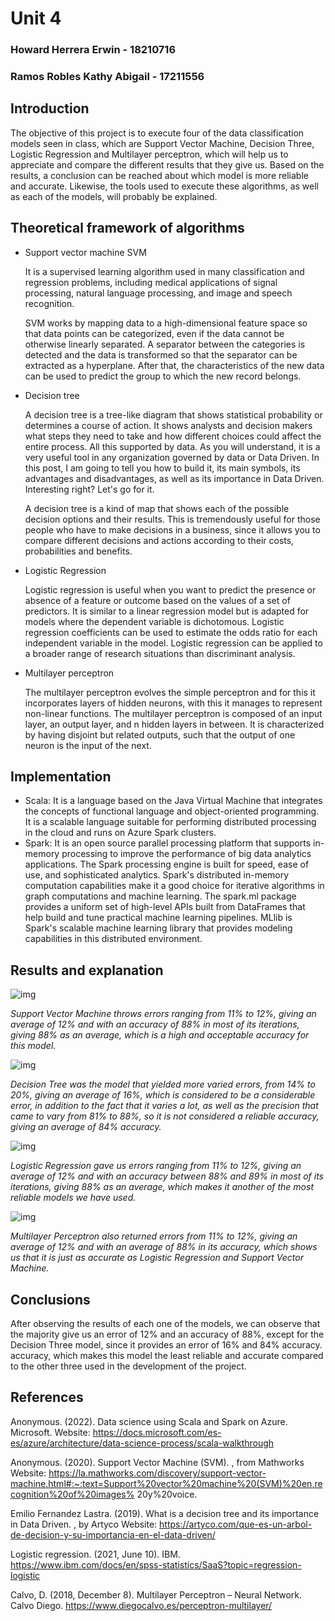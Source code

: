 # Unit 4 

### Howard Herrera Erwin - 18210716
### Ramos Robles Kathy Abigail - 17211556



## Introduction
The objective of this project is to execute four of the data classification models seen in class, which are Support Vector Machine, Decision Three, Logistic Regression and Multilayer perceptron, which will help us to appreciate and compare the different results that they give us.
Based on the results, a conclusion can be reached about which model is more reliable and accurate.
Likewise, the tools used to execute these algorithms, as well as each of the models, will probably be explained.
## Theoretical framework of algorithms
 - Support vector machine SVM

    It is a supervised learning algorithm used in many classification and regression problems, including medical applications of signal processing, natural language processing, and image and speech recognition.

    SVM works by mapping data to a high-dimensional feature space so that data points can be categorized, even if the data cannot be otherwise linearly separated. A separator between the categories is detected and the data is transformed so that the separator can be extracted as a hyperplane. After that, the characteristics of the new data can be used to predict the group to which the new record belongs.
- Decision tree

    A decision tree is a tree-like diagram that shows statistical probability or determines a course of action. It shows analysts and decision makers what steps they need to take and how different choices could affect the entire process. All this supported by data. As you will understand, it is a very useful tool in any organization governed by data or Data Driven. In this post, I am going to tell you how to build it, its main symbols, its advantages and disadvantages, as well as its importance in Data Driven. Interesting right? Let's go for it.

    A decision tree is a kind of map that shows each of the possible decision options and their results. This is tremendously useful for those people who have to make decisions in a business, since it allows you to compare different decisions and actions according to their costs, probabilities and benefits.

- Logistic Regression

    Logistic regression is useful when you want to predict the presence or absence of a feature or outcome based on the values ​​of a set of predictors. It is similar to a linear regression model but is adapted for models where the dependent variable is dichotomous. Logistic regression coefficients can be used to estimate the odds ratio for each independent variable in the model. Logistic regression can be applied to a broader range of research situations than discriminant analysis.


- Multilayer perceptron

    The multilayer perceptron evolves the simple perceptron and for this it incorporates layers of hidden neurons, with this it manages to represent non-linear functions.
    The multilayer perceptron is composed of an input layer, an output layer, and n hidden layers in between.
    It is characterized by having disjoint but related outputs, such that the output of one neuron is the input of the next.

## Implementation
- Scala:
    It is a language based on the Java Virtual Machine that integrates the concepts of functional language and object-oriented programming. It is a scalable language suitable for performing distributed processing in the cloud and runs on Azure Spark clusters.
- Spark:
    It is an open source parallel processing platform that supports in-memory processing to improve the performance of big data analytics applications. The Spark processing engine is built for speed, ease of use, and sophisticated analytics. Spark's distributed in-memory computation capabilities make it a good choice for iterative algorithms in graph computations and machine learning. The spark.ml package provides a uniform set of high-level APIs built from DataFrames that help build and tune practical machine learning pipelines. MLlib is Spark's scalable machine learning library that provides modeling capabilities in this distributed environment.

## Results and explanation
![img](./Evaluation/support.jpg)

*Support Vector Machine throws errors ranging from 11% to 12%, giving an average of 12% and with an accuracy of 88% in most of its iterations, giving 88% as an average, which is a high and acceptable accuracy for this model.*

![img](./Evaluation/decision.jpg)

*Decision Tree was the model that yielded more varied errors, from 14% to 20%, giving an average of 16%, which is considered to be a considerable error, in addition to the fact that it varies a lot, as well as the precision that came to vary from 81% to 88%, so it is not considered a reliable accuracy, giving an average of 84% accuracy.*

![img](./Evaluation/multinomial.jpg)

*Logistic Regression gave us errors ranging from 11% to 12%, giving an average of 12% and with an accuracy between 88% and 89% in most of its iterations, giving 88% as an average, which makes it another of the most reliable models we have used.*

![img](./Evaluation/multilayer.jpg) 

*Multilayer Perceptron also returned errors from 11% to 12%, giving an average of 12% and with an average of 88% in its accuracy, which shows us that it is just as accurate as Logistic Regression and Support Vector Machine.*

## Conclusions
After observing the results of each one of the models, we can observe that the majority give us an error of 12% and an accuracy of 88%, except for the Decision Three model, since it provides an error of 16% and 84% accuracy. accuracy, which makes this model the least reliable and accurate compared to the other three used in the development of the project.
## References
Anonymous. (2022). Data science using Scala and Spark on Azure. Microsoft. Website: https://docs.microsoft.com/es-es/azure/architecture/data-science-process/scala-walkthrough

Anonymous. (2020). Support Vector Machine (SVM). , from Mathworks Website: https://la.mathworks.com/discovery/support-vector-machine.html#:~:text=Support%20vector%20machine%20(SVM)%20en,recognition%20of%20images% 20y%20voice.

Emilio Fernandez Lastra. (2019). What is a decision tree and its importance in Data Driven. , by Artyco Website: https://artyco.com/que-es-un-arbol-de-decision-y-su-importancia-en-el-data-driven/

Logistic regression. (2021, June 10). IBM. https://www.ibm.com/docs/en/spss-statistics/SaaS?topic=regression-logistic

Calvo, D. (2018, December 8). Multilayer Perceptron – Neural Network. Calvo Diego. https://www.diegocalvo.es/perceptron-multilayer/
